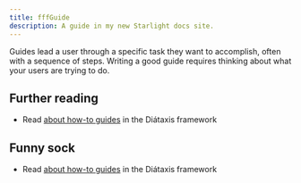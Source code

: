 ```yaml
---
title: fffGuide
description: A guide in my new Starlight docs site.
---
```


Guides lead a user through a specific task they want to accomplish, often with a sequence of steps.
Writing a good guide requires thinking about what your users are trying to do.

## Further reading

- Read [about how-to guides](https://diataxis.fr/how-to-guides/) in the Diátaxis framework

## Funny sock

- Read [about how-to guides](https://diataxis.fr/how-to-guides/) in the Diátaxis framework